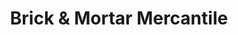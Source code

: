 ---
title: "Brick & Mortar Mercantile"
url: /leesburg/brick-and-mortar-mercantile/
shop: general
---